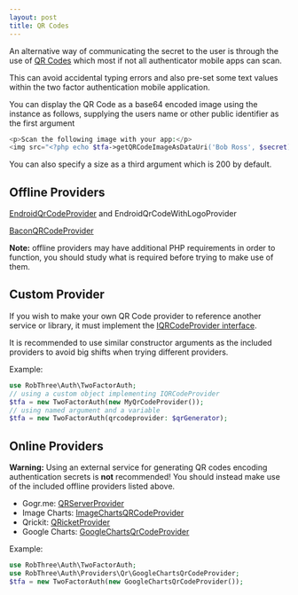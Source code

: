```yaml
---
layout: post
title: QR Codes
---
```


An alternative way of communicating the secret to the user is through the use of [QR Codes](http://en.wikipedia.org/wiki/QR_code) which most if not all authenticator mobile apps can scan.

This can avoid accidental typing errors and also pre-set some text values within the two factor authentication mobile application.

You can display the QR Code as a base64 encoded image using the instance as follows, supplying the users name or other public identifier as the first argument

````php
<p>Scan the following image with your app:</p>
<img src="<?php echo $tfa->getQRCodeImageAsDataUri('Bob Ross', $secret); ?>">
````

You can also specify a size as a third argument which is 200 by default.

## Offline Providers

[EndroidQrCodeProvider](qr-codes/endroid.md) and EndroidQrCodeWithLogoProvider

[BaconQRCodeProvider](qr-codes/bacon.md)

**Note:** offline providers may have additional PHP requirements in order to function, you should study what is required before trying to make use of them.

## Custom Provider

If you wish to make your own QR Code provider to reference another service or library, it must implement the [IQRCodeProvider interface](../lib/Providers/Qr/IQRCodeProvider.php).

It is recommended to use similar constructor arguments as the included providers to avoid big shifts when trying different providers.

Example:

```php
use RobThree\Auth\TwoFactorAuth;
// using a custom object implementing IQRCodeProvider
$tfa = new TwoFactorAuth(new MyQrCodeProvider());
// using named argument and a variable
$tfa = new TwoFactorAuth(qrcodeprovider: $qrGenerator);
```

## Online Providers

**Warning:** Using an external service for generating QR codes encoding authentication secrets is **not** recommended! You should instead make use of the included offline providers listed above.

* Gogr.me: [QRServerProvider](qr-codes/qr-server.md)
* Image Charts: [ImageChartsQRCodeProvider](qr-codes/image-charts.md)
* Qrickit: [QRicketProvider](qr-codes/qrickit.md)
* Google Charts: [GoogleChartsQrCodeProvider](qr-codes/google-charts.md)

Example:

```php
use RobThree\Auth\TwoFactorAuth;
use RobThree\Auth\Providers\Qr\GoogleChartsQrCodeProvider;
$tfa = new TwoFactorAuth(new GoogleChartsQrCodeProvider());
```
